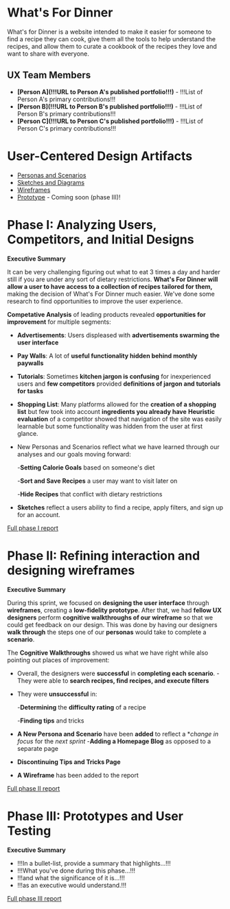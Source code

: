 # What's For Dinner

What's for Dinner is a website intended to make it easier for someone to find a recipe they can cook, give them all the tools to help understand the recipes, and allow them to curate a cookbook of the recipes they love and want to share with everyone.

## UX Team Members

* **[Person A](!!!URL to Person A's published portfolio!!!)** - !!!List of Person A's primary contributions!!!
* **[Person B](!!!URL to Person B's published portfolio!!!)** - !!!List of Person B's primary contributions!!!
* **[Person C](!!!URL to Person C's published portfolio!!!)** - !!!List of Person C's primary contributions!!!

# User-Centered Design Artifacts
 
* [Personas and Scenarios](personas/)
* [Sketches and Diagrams](sketches/)
* [Wireframes](wireframes/)
* [Prototype](#) - Coming soon (phase III)!

# Phase I: Analyzing Users, Competitors, and Initial Designs

**Executive Summary**

It can be very challenging figuring out what to eat 3 times a day and harder still if you are under any sort of dietary restrictions. **What's For Dinner will allow a user to have access to a collection of recipes tailored for them,** making the decision of What's For Dinner much easier. We've done some research to find opportunities to improve the user experience.

**Competative Analysis** of leading products revealed **opportunities for improvement** for multiple segments:
* **Advertisements**: Users displeased with **advertisements swarming the user interface**
* **Pay Walls**: A lot of **useful functionality hidden behind monthly paywalls**
* **Tutorials**: Sometimes **kitchen jargon is confusing** for inexperienced users and **few competitors** provided **definitions of jargon and tutorials for tasks** 
* **Shopping List**: Many platforms allowed for the **creation of a shopping list** but few took into account **ingredients you already have**
**Heuristic evaluation** of a competitor showed that navigation of the site was easily learnable but some functionality was hidden from the user at first glance.
* New Personas and Scenarios reflect what we have learned through our analyses and our goals moving forward:

   -**Setting Calorie Goals** based on someone's diet
   
   -**Sort and Save Recipes** a user may want to visit later on
   
   -**Hide Recipes** that conflict with dietary restrictions
   
* **Sketches** reflect a users ability to find a recipe, apply filters, and sign up for an account.
   
[Full phase I report](phaseI/)

# Phase II: Refining interaction and designing wireframes

**Executive Summary**

During this sprint, we focused on **designing the user interface** through **wireframes**, creating
a **low-fidelity prototype**. After that, we had **fellow UX designers** perform **cognitive
walkthroughs of our wireframe** so that we could get feedback on our design. This was done by
having our designers **walk through** the steps one of our **personas** would take to complete a **scenario**.

The **Cognitive Walkthroughs** showed us what we have right while also pointing out places of
improvement:
* Overall, the designers were **successful** in **completing each scenario**.
   -They were able to **search recipes, find recipes, and execute filters**
* They were **unsuccessful** in:

   -**Determining** the **difficulty rating** of a recipe
 
   -**Finding tips** and tricks
   
* **A New Persona and Scenario** have been **added** to reflect a **change in focus* for the *next sprint*
   -**Adding a Homepage Blog** as opposed to a separate page
* **Discontinuing Tips and Tricks Page**
* **A Wireframe** has been added to the report
   

[Full phase II report](phaseII/)

# Phase III: Prototypes and User Testing

**Executive Summary**

* !!!In a bullet-list, provide a summary that highlights...!!!
* !!!What you've done during this phase...!!!
* !!!and what the significance of it is...!!!
* !!!as an executive would understand.!!!

[Full phase III report](phaseIII/)
